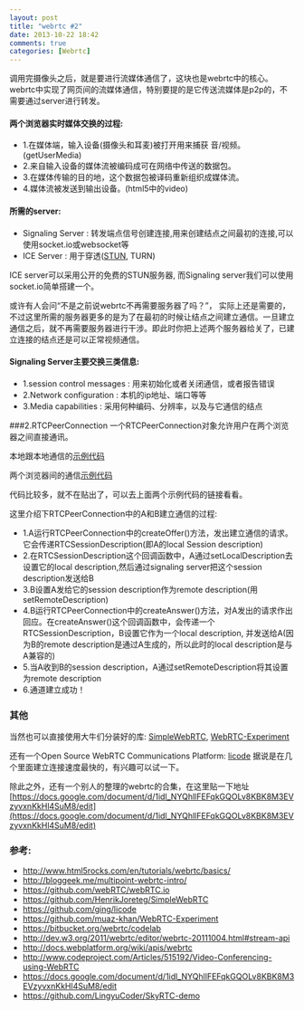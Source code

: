 ```yaml
---
layout: post
title: "webrtc #2"
date: 2013-10-22 18:42
comments: true
categories: [Webrtc]
---
```


调用完摄像头之后，就是要进行流媒体通信了，这块也是webrtc中的核心。webrtc中实现了网页间的流媒体通信，特别要提的是它传送流媒体是p2p的，不需要通过server进行转发。

#### 两个浏览器实时媒体交换的过程:
* 1.在媒体端，输入设备(摄像头和耳麦)被打开用来捕获 音/视频。(getUserMedia)
* 2.来自输入设备的媒体流被编码成可在网络中传送的数据包。
* 3.在媒体传输的目的地，这个数据包被译码重新组织成媒体流。
* 4.媒体流被发送到输出设备。(html5中的video)

#### 所需的server:
* Signaling Server :  转发端点信号创建连接,用来创建结点之间最初的连接,可以使用socket.io或websocket等
* ICE Server       :  用于穿透([STUN](http://baike.baidu.com/link?url=9o6d67jEENjKpNfg9q2rlwEOMJg1XHhwJszVhDdJSH5bpciy8QbHnnEpn5kw_yfa), TURN)

ICE server可以采用公开的免费的STUN服务器, 而Signaling server我们可以使用socket.io简单搭建一个。

或许有人会问“不是之前说webrtc不再需要服务器了吗？”， 实际上还是需要的，不过这里所需的服务器更多的是为了在最初的时候让结点之间建立通信。一旦建立通信之后，就不再需要服务器进行干涉。即此时你把上述两个服务器给关了，已建立连接的结点还是可以正常视频通信。

#### Signaling Server主要交换三类信息:
* 1.session control messages : 用来初始化或者关闭通信，或者报告错误
* 2.Network configuration    : 本机的ip地址、端口等等
* 3.Media capabilities       : 采用何种编码、分辨率，以及与它通信的结点

###2.RTCPeerConnection
一个RTCPeerConnection对象允许用户在两个浏览器之间直接通讯。

本地跟本地通信的[示例代码](https://github.com/lashare/webRTC-example/blob/master/example2/index.html)

两个浏览器间的通信[示例代码](https://github.com/lashare/webRTC-example/tree/master/example3)

代码比较多，就不在贴出了，可以去上面两个示例代码的链接看看。

这里介绍下RTCPeerConnection中的A和B建立通信的过程:

* 1.A运行RTCPeerConnection中的createOffer()方法，发出建立通信的请求。它会传递RTCSessionDescription(即A的local Session description)
* 2.在RTCSessionDescription这个回调函数中，A通过setLocalDescription去设置它的local description,然后通过signaling server把这个session description发送给B
* 3.B设置A发给它的session description作为remote description(用setRemoteDescription)
* 4.B运行RTCPeerConnection中的createAnswer()方法，对A发出的请求作出回应。在createAnswer()这个回调函数中，会传递一个RTCSessionDescription，B设置它作为一个local description, 并发送给A(因为B的remote description是通过A生成的，所以此时的local description是与A兼容的)
* 5.当A收到B的session description，A通过setRemoteDescription将其设置为remote description
* 6.通道建立成功！

### 其他
当然也可以直接使用大牛们分装好的库: [SimpleWebRTC](https://github.com/HenrikJoreteg/SimpleWebRTC), [WebRTC-Experiment](https://github.com/muaz-khan/WebRTC-Experiment)

还有一个Open Source WebRTC Communications Platform: [licode](https://github.com/ging/licode) 据说是在几个里面建立连接速度最快的，有兴趣可以试一下。

除此之外，还有一个别人的整理的webrtc的合集，在这里贴一下地址[https://docs.google.com/document/d/1idl_NYQhllFEFqkGQOLv8KBK8M3EVzyvxnKkHl4SuM8/edit](https://docs.google.com/document/d/1idl_NYQhllFEFqkGQOLv8KBK8M3EVzyvxnKkHl4SuM8/edit)

### 参考:
* http://www.html5rocks.com/en/tutorials/webrtc/basics/
* http://bloggeek.me/multipoint-webrtc-intro/
* https://github.com/webRTC/webRTC.io
* https://github.com/HenrikJoreteg/SimpleWebRTC
* https://github.com/ging/licode
* https://github.com/muaz-khan/WebRTC-Experiment
* https://bitbucket.org/webrtc/codelab
* http://dev.w3.org/2011/webrtc/editor/webrtc-20111004.html#stream-api
* http://docs.webplatform.org/wiki/apis/webrtc
* http://www.codeproject.com/Articles/515192/Video-Conferencing-using-WebRTC
* https://docs.google.com/document/d/1idl_NYQhllFEFqkGQOLv8KBK8M3EVzyvxnKkHl4SuM8/edit
* https://github.com/LingyuCoder/SkyRTC-demo

